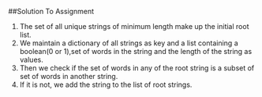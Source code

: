 ##Solution To Assignment
1. The set of all unique strings of minimum length make up the initial root list.
2. We maintain a dictionary of all strings as key and a list containing a boolean(0 or 1),set of words in the string and the length of the string as values.
3. Then we check if the set of words in any of the root string is a subset of set of words in another string.
4. If it is not, we add the string to the list of root strings.

